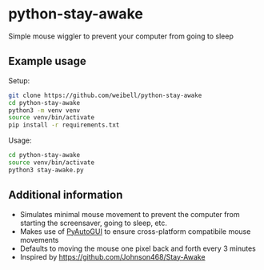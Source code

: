 # python-stay-awake
Simple mouse wiggler to prevent your computer from going to sleep


## Example usage

Setup:
```bash
git clone https://github.com/weibell/python-stay-awake
cd python-stay-awake
python3 -m venv venv
source venv/bin/activate
pip install -r requirements.txt
```

Usage:
```bash
cd python-stay-awake
source venv/bin/activate
python3 stay-awake.py
```

## Additional information
* Simulates minimal mouse movement to prevent the computer from starting the screensaver, going to sleep, etc.
* Makes use of [PyAutoGUI](https://pyautogui.readthedocs.io/) to ensure cross-platform compatibile mouse movements
* Defaults to moving the mouse one pixel back and forth every 3 minutes
* Inspired by https://github.com/Johnson468/Stay-Awake

